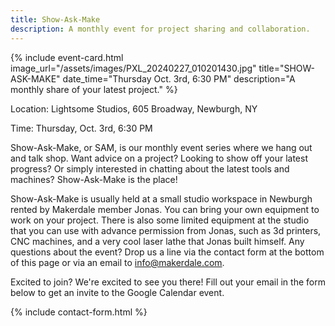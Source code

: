 ```yaml
---
title: Show-Ask-Make
description: A monthly event for project sharing and collaboration.
---
```


{%
    include event-card.html
    image_url="/assets/images/PXL_20240227_010201430.jpg"
    title="SHOW-ASK-MAKE"
    date_time="Thursday Oct. 3rd, 6:30 PM"
    description="A monthly share of your latest project."
%}

<p class="mt-5 px-5">Location: Lightsome Studios, 605 Broadway, Newburgh, NY</p>

<p class="mb-5 px-5">Time: Thursday, Oct. 3rd, 6:30 PM</p>

<p class="mb-5 px-5">
    Show-Ask-Make, or SAM, is our monthly event series where we hang out and talk shop. Want advice 
    on a project? Looking to show off your latest progress? Or simply interested in chatting about the latest
    tools and machines? Show-Ask-Make is the place! 
</p>
<p class="mb-5 px-5">
    Show-Ask-Make is usually held at a small studio workspace in Newburgh rented by Makerdale member Jonas. You
    can bring your own equipment to work on your project. There is also some limited equipment at the studio that
    you can use with advance permission from Jonas, such as 3d printers, CNC machines, and a very cool laser lathe
    that Jonas built himself. Any questions about the event? Drop us a line via the contact form at the bottom of this
    page or via an email to <a href="mailto:info@makerdale.com">info@makerdale.com</a>.
</p>
<p class="mb-5 px-5">
    Excited to join? We're excited to see you there! Fill out your email in the form below to get an invite to the
    Google Calendar event.
</p>

<script type='module' src='https://interfaces.zapier.com/assets/web-components/zapier-interfaces/zapier-interfaces.esm.js'></script>
<zapier-interfaces-page-embed page-id='cm1lmkbxu001uzuyclslp01hk' no-background='true'  style='max-width: 900px; height: 625px;'></zapier-interfaces-page-embed>

{% include contact-form.html %}